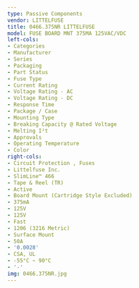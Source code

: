 ```yaml
---
type: Passive Components
vendor: LITTELFUSE
title: 0466.375NR LITTELFUSE
model: FUSE BOARD MNT 375MA 125VAC/VDC
left-cols:
- Categories
- Manufacturer
- Series
- Packaging 
- Part Status
- Fuse Type
- Current Rating
- Voltage Rating - AC
- Voltage Rating - DC
- Response Time
- Package / Case
- Mounting Type
- Breaking Capacity @ Rated Voltage
- Melting I²t
- Approvals
- Operating Temperature
- Color
right-cols:
- Circuit Protection , Fuses
- Littelfuse Inc.
- SlimLine™ 466
- Tape & Reel (TR) 
- Active
- Board Mount (Cartridge Style Excluded)
- 375mA
- 125V
- 125V
- Fast
- 1206 (3216 Metric)
- Surface Mount
- 50A
- '0.0028'
- CSA, UL
- -55°C ~ 90°C
- '-'
img: 0466.375NR.jpg
---
```

